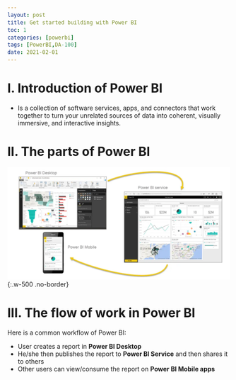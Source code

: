 ```yaml
---
layout: post
title: Get started building with Power BI
toc: 1
categories: [powerbi]
tags: [PowerBI,DA-100]
date: 2021-02-01
---
```


# I. Introduction of Power BI
- Is a collection of software services, apps, and connectors that work together to turn your unrelated sources of data into coherent, visually immersive, and interactive insights.

# II. The parts of Power BI

![](/images/powerbi/pbi-intro_02.png){:.w-500 .no-border}

# III. The flow of work in Power BI
Here is a common workflow of Power BI:
- User creates a report in **Power BI Desktop**
- He/she then publishes the report to **Power BI Service** and then shares it to others
- Other users can view/consume the report on **Power BI Mobile apps**
